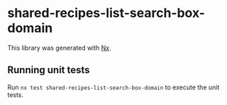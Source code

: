 # shared-recipes-list-search-box-domain

This library was generated with [Nx](https://nx.dev).

## Running unit tests

Run `nx test shared-recipes-list-search-box-domain` to execute the unit tests.
